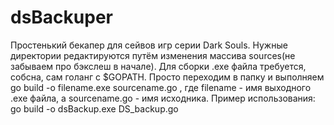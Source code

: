 # dsBackuper
Простенький бекапер для сейвов игр серии Dark Souls. 
Нужные директории редактируются путём изменения массива sources(не забываем про бэкслеш в начале).
Для сборки .exe файла требуется, собсна, сам голанг с $GOPATH. Просто переходим в папку и выполняем go build -o filename.exe sourcename.go , где filename - имя выходного .exe файла, а sourcename.go - имя исходника.
Пример использования: go build -o dsBackup.exe DS_backup.go
